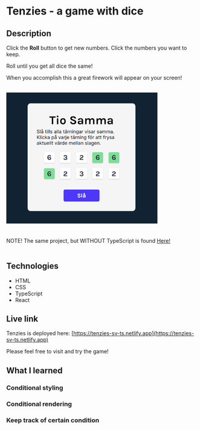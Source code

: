 # Tenzies - a game with dice

## Description
Click the **Roll** button to get new numbers. Click the numbers you want to keep.

Roll until you get all dice the same!

When you accomplish this a great firework will appear on your screen!

<br/>
<img src="./tenzies-sv-big.png" alt="Screenshot of Tenzies game." width="400px"/>

<br/>
<br/>
<br/>
NOTE! The same project, but WITHOUT TypeScript is found <a href="https://github.com/qserena/11-tenzies-sv/">Here!</a> 
<br/>
<br/>

## Technologies
- HTML
- CSS
- TypeScript
- React

## Live link
Tenzies is deployed here:
[https://tenzies-sv-ts.netlify.app](https://tenzies-sv-ts.netlify.app)

Please feel free to visit and try the game!

## What I learned
### Conditional styling

### Conditional rendering

### Keep track of certain condition
